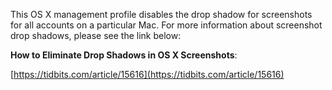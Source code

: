 This OS X management profile disables the drop shadow for screenshots for all accounts on a particular Mac. For more information about screenshot drop shadows, please see the link below:

**How to Eliminate Drop Shadows in OS X Screenshots**:

[https://tidbits.com/article/15616](https://tidbits.com/article/15616)
